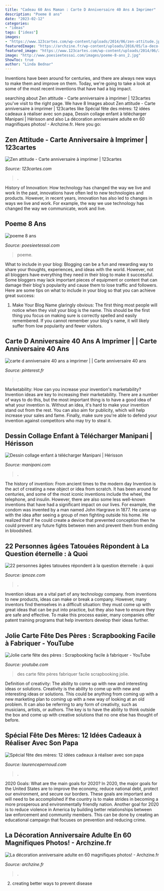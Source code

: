 ```yaml
---
title: "Cadeau 60 Ans Maman : Carte D Anniversaire 40 Ans A Imprimer"
description: "Poeme 8 ans"
date: "2023-02-12"
categories:
- "ideas"
tags: ["ideas"]
images:
- "https://www.123cartes.com/wp-content/uploads/2014/06/zen-attitude.jpg"
featuredImage: "https://archzine.fr/wp-content/uploads/2016/05/la-deco-de-table-anniversaire-decoration-anniversaire-enfant-doree.jpg"
featured_image: "https://www.123cartes.com/wp-content/uploads/2014/06/zen-attitude.jpg"
image: "http://www.poesieetessai.com/images/poeme-8-ans_2.jpg"
ShowToc: true
author: "Linda Bednar"
---
```



Inventions have been around for centuries, and there are always new ways to make them and improve on them. Today, we're going to take a look at some of the most recent inventions that have had a big impact.

	

		
searching about Zen attitude - Carte anniversaire à imprimer | 123cartes you've visit to the right page. We have 8 Images about Zen attitude - Carte anniversaire à imprimer | 123cartes like Spécial fête des mères: 12 idées cadeaux à réaliser avec son papa, Dessin collage enfant à télécharger Manipani | Hérisson and also La décoration anniversaire adulte en 60 magnifiques photos! - Archzine.fr. Here you go:
		
    
## Zen Attitude - Carte Anniversaire à Imprimer | 123cartes

<img loading=lazy src="https://www.123cartes.com/wp-content/uploads/2014/06/zen-attitude.jpg" onerror="this.onerror=null;this.src='https://tse2.mm.bing.net/th?id=OIP.-gy1hgxxhe-NJxHMaRMI4QHaJn&amp;pid=15.1';" alt="Zen attitude - Carte anniversaire à imprimer | 123cartes">

_Source: 123cartes.com_

>. 

	

History of Innovation: How technology has changed the way we live and work
In the past, innovations have often led to new technologies and products. However, in recent years, innovation has also led to changes in ways we live and work. For example, the way we use technology has changed the way we communicate, work and live.

    
## Poeme 8 Ans

<img loading=lazy src="http://www.poesieetessai.com/images/poeme-8-ans_2.jpg" onerror="this.onerror=null;this.src='https://tse1.mm.bing.net/th?id=OIP.9OwS0xqSI4JgcRIx0A7zQAHaMB&amp;pid=15.1';" alt="poeme 8 ans">

_Source: poesieetessai.com_

>poeme. 

	

What to include in your blog:
Blogging can be a fun and rewarding way to share your thoughts, experiences, and ideas with the world. However, not all bloggers have everything they need in their blog to make it successful. Some bloggers may lack important pieces of equipment or content that can damage their blog's popularity and cause them to lose traffic and followers. Here are some tips on what to include in your blog so that you can achieve great success:
1. Make Your Blog Name glaringly obvious: The first thing most people will notice when they visit your blog is the name. This should be the first thing you focus on making sure is correctly spelled and easily remembered. If you cannot remember your blog's name, it will likely suffer from low popularity and fewer visitors.


    
## Carte D Anniversaire 40 Ans A Imprimer | | Carte Anniversaire 40 Ans

<img loading=lazy src="https://i.pinimg.com/736x/10/31/5b/10315bb86fbc70b167fcf378108252a5.jpg" onerror="this.onerror=null;this.src='https://tse2.mm.bing.net/th?id=OIP.f4WkWHL5RAIbZPaX9RwpNwAAAA&amp;pid=15.1';" alt="carte d anniversaire 40 ans a imprimer | | Carte anniversaire 40 ans">

_Source: pinterest.fr_

>. 

	

Marketability: How can you increase your invention's marketability?
Invention ideas are key to increasing their marketability. There are a number of ways to do this, but the most important thing is to have a good idea of what your invention is. Without an idea, it's hard to make your invention stand out from the rest. You can also aim for publicity, which will help increase your sales and fame. Finally, make sure you're able to defend your invention against competitors who may try to steal it.

    
## Dessin Collage Enfant à Télécharger Manipani | Hérisson

<img loading=lazy src="https://manipani.com/images/Dessin-Collage-enfant-automne-herisson-manipani-2-p.JPG" onerror="this.onerror=null;this.src='https://tse1.mm.bing.net/th?id=OIP.pblvKqSvl6DI2egi6GsH6QHaJD&amp;pid=15.1';" alt="Dessin collage enfant à télécharger Manipani | Hérisson">

_Source: manipani.com_

>. 

	

The history of invention: From ancient times to the modern day
Invention is the act of creating a new object or idea from scratch. It has been around for centuries, and some of the most iconic inventions include the wheel, the telephone, and insulin. However, there are also some less well-known inventions that have had a significant impact on our lives. For example, the condom was invented by a man named John Hargrave in 1877. He came up with the idea after seeing a group of men fighting outside his home. He realized that if he could create a device that prevented conception then he could prevent any future fights between men and prevent them from ending in bloodshed.

    
## 22 Personnes âgées Tatouées Répondent à La Question éternelle : à Quoi

<img loading=lazy src="https://www.ipnoze.com/wordpress/wp-content/uploads/2021/01/personnes-agees-avec-tatouages-045-475x636.jpg" onerror="this.onerror=null;this.src='https://tse4.mm.bing.net/th?id=OIP.ItBOzI-v76hu3LgUs3nqWAHaJ6&amp;pid=15.1';" alt="22 personnes âgées tatouées répondent à la question éternelle : à quoi">

_Source: ipnoze.com_

>. 

	

Invention ideas are a vital part of any technology company. from inventions to new products, ideas can make or break a company. However, many inventors find themselves in a difficult situation: they must come up with great ideas that can be put into practice, but they also have to ensure they are safe and effective. To make this process easier, many companies offer patent training programs that help inventors develop their ideas further.

    
## Jolie Carte Fête Des Pères : Scrapbooking Facile à Fabriquer - YouTube

<img loading=lazy src="https://i.ytimg.com/vi/ejM5yBWA6Mg/maxresdefault.jpg" onerror="this.onerror=null;this.src='https://tse4.mm.bing.net/th?id=OIP.0kZxPrYNpEObrpEBq6BwhAHaEK&amp;pid=15.1';" alt="Jolie carte fête des pères : Scrapbooking facile à fabriquer - YouTube">

_Source: youtube.com_

>des carte fête pères fabriquer facile scrapbooking jolie. 

	

Definition of creativity: The ability to come up with new and interesting ideas or solutions.
Creativity is the ability to come up with new and interesting ideas or solutions. This could be anything from coming up with a new marketing plan to coming up with a new way of looking at an old problem. It can also be referring to any form of creativity, such as musicians, artists, or authors. The key is to have the ability to think outside the box and come up with creative solutions that no one else has thought of before.

    
## Spécial Fête Des Mères: 12 Idées Cadeaux à Réaliser Avec Son Papa

<img loading=lazy src="https://www.laurencepernoud.com/sites/default/files/field/image/carte.jpg" onerror="this.onerror=null;this.src='https://tse2.mm.bing.net/th?id=OIP.GsEMNWUP851OMx83Tjnp3gHaGr&amp;pid=15.1';" alt="Spécial fête des mères: 12 idées cadeaux à réaliser avec son papa">

_Source: laurencepernoud.com_

>. 

	

2020 Goals: What are the main goals for 2020?
In 2020, the major goals for the United States are to improve the economy, reduce national debt, protect our environment, and secure our borders. These goals are important and will need to be accomplished if the country is to make strides in becoming a more prosperous and environmentally friendly nation. Another goal for 2020 is to reduce violence in America by building better relationships between law enforcement and community members. This can be done by creating an educational campaign that focuses on prevention and reducing crime.

    
## La Décoration Anniversaire Adulte En 60 Magnifiques Photos! - Archzine.fr

<img loading=lazy src="https://archzine.fr/wp-content/uploads/2016/05/la-deco-de-table-anniversaire-decoration-anniversaire-enfant-doree.jpg" onerror="this.onerror=null;this.src='https://tse1.mm.bing.net/th?id=OIP.IpPBKkc-Wn0EH9yIjssM1wHaLH&amp;pid=15.1';" alt="La décoration anniversaire adulte en 60 magnifiques photos! - Archzine.fr">

_Source: archzine.fr_

>. 

	

2. creating better ways to prevent disease 

